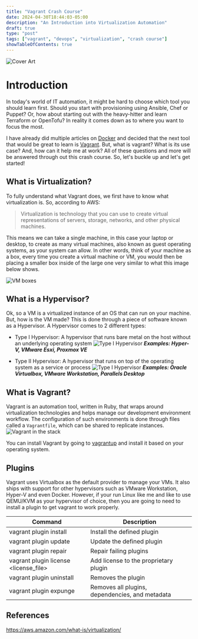 ```yaml
---
title: "Vagrant Crash Course"
date: 2024-04-30T18:44:03-05:00
description: "An Introduction into Virtualization Automation"
draft: true
type: "post"
tags: ["vagrant", "devops", "virtualization", "crash course"]
showTableOfContents: true
---
```


![Cover Art](/images/posts/crash-course/vagrant/cover.png)

# Introduction

In today's world of IT automation, it might be hard to choose which tool you should learn first. Should you start with provisioning using Ansible, Chef or Puppet? Or, how about starting out with the heavy-hitter and learn Terraform or OpenTofu? In reality it comes down as to where you want to focus the most. 

I have already did multiple articles on [Docker](/tags/docker) and decided that the next tool that would be great to learn is [Vagrant](https://www.vagrantup.com/). But, what is vagrant? What is its use case? And, how can it help me at work? All of these questions and more will be answered through out this crash course. So, let's buckle up and let's get started!

## What is Virtualization?

To fully understand what Vagrant does, we first have to know what virtualization is. So, according to AWS:
> Virtualization is technology that you can use to create virtual representations of servers, storage, networks, and other physical machines.

This means we can take a single machine, in this case your laptop or desktop, to create as many virtual machines, also known as guest operating systems, as your system can allow. In other words, think of your machine as a box, every time you create a virtual machine or VM, you would then be placing a smaller box inside of the large one very similar to what this image below shows. 


![VM boxes](/images/posts/crash-course/vagrant/image-1.png)

## What is a Hypervisor?

Ok, so a VM is a virtualized instance of an OS that can run on your machine. But, how is the VM made? This is done through a piece of software known as a Hypervisor. A Hypervisor comes to 2 different types:
- Type I Hypervisor: A hypervisor that runs bare metal on the host without an underlying operating system
![Type I Hypervisor](/images/posts/crash-course/vagrant/image-2.png)
***Examples: Hyper-V, VMware Esxi, Proxmox VE***

- Type II Hypervisor: A hypervisor that runs on top of the operating system as a service or process 
![Type I Hypervisor](/images/posts/crash-course/vagrant/image-3.png)
***Examples: Oracle Virtualbox, VMware Workstation, Parallels Desktop***


## What is Vagrant?

Vagrant is an automation tool, written in Ruby, that wraps around virtualization technologies and helps manage our development environment workflow. The configuration of such environments is done through files called a `Vagrantfile`, which can be shared to replicate instances. 
![Vagrant in the stack](/images/posts/crash-course/vagrant/image-4.png)

You can install Vagrant by going to [vagrantup](https://developer.hashicorp.com/vagrant/install) and install it based on your operating system.

## Plugins

Vagrant uses Virtualbox as the default provider to manage your VMs. It also ships with support for other hypervisors such as VMware Workstation, Hyper-V and even Docker. However, if your run Linux like me and like to use QEMU/KVM as your hypervisor of choice, then you are going to need to install a plugin to get vagrant to work properly. 

| Command | Description |
| --- | --- |
| vagrant plugin install <plugin> | Install the defined plugin |
| vagrant plugin update <plugin> | Update the defined plugin |
| vagrant plugin repair | Repair failing plugins |
| vagrant plugin license <license_file> | Add license to the proprietary plugin |
| vagrant plugin uninstall <plugin> | Removes the plugin |
| vagrant plugin expunge | Removes all plugins, dependencies, and metadata | 



## References
https://aws.amazon.com/what-is/virtualization/
